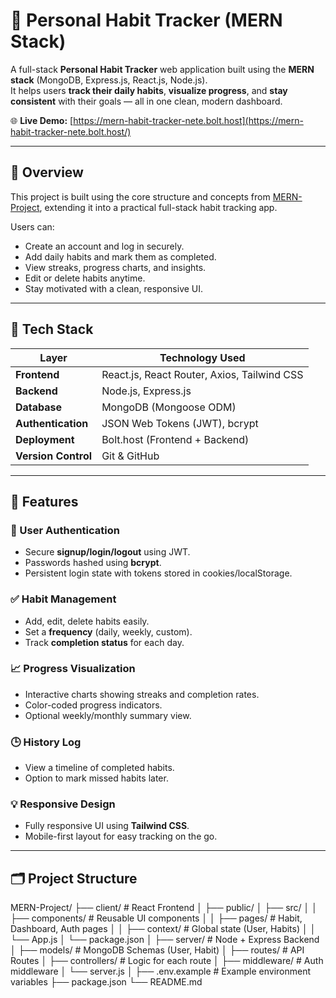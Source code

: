 # 🧠 Personal Habit Tracker (MERN Stack)

A full-stack **Personal Habit Tracker** web application built using the **MERN stack** (MongoDB, Express.js, React.js, Node.js).  
It helps users **track their daily habits**, **visualize progress**, and **stay consistent** with their goals — all in one clean, modern dashboard.

🌐 **Live Demo:** [https://mern-habit-tracker-nete.bolt.host](https://mern-habit-tracker-nete.bolt.host/)

---

## 🚀 Overview

This project is built using the core structure and concepts from [MERN-Project](https://github.com/RohanSingh0208/MERN-Project), extending it into a practical full-stack habit tracking app.

Users can:
- Create an account and log in securely.
- Add daily habits and mark them as completed.
- View streaks, progress charts, and insights.
- Edit or delete habits anytime.
- Stay motivated with a clean, responsive UI.

---

## 🧩 Tech Stack

| Layer | Technology Used |
|-------|------------------|
| **Frontend** | React.js, React Router, Axios, Tailwind CSS |
| **Backend** | Node.js, Express.js |
| **Database** | MongoDB (Mongoose ODM) |
| **Authentication** | JSON Web Tokens (JWT), bcrypt |
| **Deployment** | Bolt.host (Frontend + Backend) |
| **Version Control** | Git & GitHub |

---

## 📸 Features

### 👤 User Authentication
- Secure **signup/login/logout** using JWT.
- Passwords hashed using **bcrypt**.
- Persistent login state with tokens stored in cookies/localStorage.

### ✅ Habit Management
- Add, edit, delete habits easily.
- Set a **frequency** (daily, weekly, custom).
- Track **completion status** for each day.

### 📈 Progress Visualization
- Interactive charts showing streaks and completion rates.
- Color-coded progress indicators.
- Optional weekly/monthly summary view.

### 🕒 History Log
- View a timeline of completed habits.
- Option to mark missed habits later.

### 💡 Responsive Design
- Fully responsive UI using **Tailwind CSS**.
- Mobile-first layout for easy tracking on the go.

---

## 🗂️ Project Structure

MERN-Project/
├── client/ # React Frontend
│ ├── public/
│ ├── src/
│ │ ├── components/ # Reusable UI components
│ │ ├── pages/ # Habit, Dashboard, Auth pages
│ │ ├── context/ # Global state (User, Habits)
│ │ └── App.js
│ └── package.json
│
├── server/ # Node + Express Backend
│ ├── models/ # MongoDB Schemas (User, Habit)
│ ├── routes/ # API Routes
│ ├── controllers/ # Logic for each route
│ ├── middleware/ # Auth middleware
│ └── server.js
│
├── .env.example # Example environment variables
├── package.json
└── README.md
